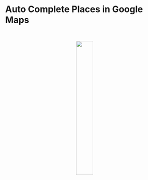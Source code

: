 #  Auto Complete Places in Google Maps
</br>
<p align="center" width="100%">
    <img width="33%" src="https://user-images.githubusercontent.com/59369881/216820761-b2ab136c-b0b9-4789-b2f8-21a12dbc1cb5.png">
</p>
